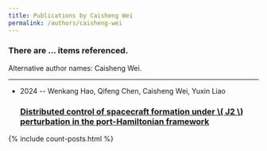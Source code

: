 ```yaml
---
title: Publications by Caisheng Wei
permalink: /authors/caisheng-wei
---
```


<h3 id="number-posts">There are ... items referenced.</h3>
<p id='info-authors'>Alternative author names: Caisheng Wei.</p>
<hr />
<ul class="post-list">
<li><span class='post-meta'>2024 -- Wenkang Hao, Qifeng Chen, Caisheng Wei, Yuxin Liao</span><h3><a class='post-link' href="{{ site.baseurl }}/distributed-control-of-spacecraft-formation-under-j2-perturbation-in-the-port-hamiltonian-framework">Distributed control of spacecraft formation under \( J2 \) perturbation in the port-Hamiltonian framework</a></h3></li>

</ul>
{% include count-posts.html %}
